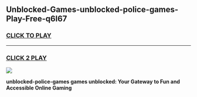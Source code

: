 
## Unblocked-Games-unblocked-police-games-Play-Free-q6l67
<h3>
<a href="https://premium76.site?title=unblocked-police-games&ref=21A">CLICK TO PLAY</a></h3>
<hr>

<h3>
<a href="https://premium76.site?title=unblocked-police-games&ref=21A">CLICK 2 PLAY</a>
  
</h3>

<a href="https://premium76.site?title=unblocked-police-games&ref=21A"><img src="https://clearcache.store/games.png"></a>


**unblocked-police-games games unblocked: Your Gateway to Fun and Accessible Online Gaming**
